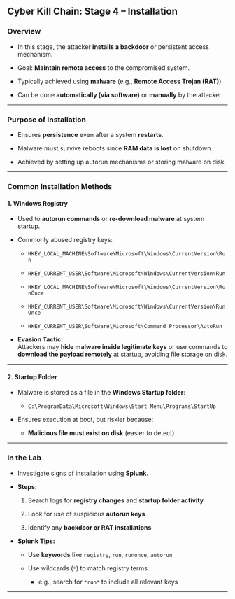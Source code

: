## **Cyber Kill Chain: Stage 4 – Installation**

### **Overview**

- In this stage, the attacker **installs a backdoor** or persistent access mechanism.
    
- Goal: **Maintain remote access** to the compromised system.
    
- Typically achieved using **malware** (e.g., **Remote Access Trojan (RAT)**).
    
- Can be done **automatically (via software)** or **manually** by the attacker.
    

---

### **Purpose of Installation**

- Ensures **persistence** even after a system **restarts**.
    
- Malware must survive reboots since **RAM data is lost** on shutdown.
    
- Achieved by setting up autorun mechanisms or storing malware on disk.
    

---

### **Common Installation Methods**

#### **1. Windows Registry**

- Used to **autorun commands** or **re-download malware** at system startup.
    
- Commonly abused registry keys:
    
    - `HKEY_LOCAL_MACHINE\Software\Microsoft\Windows\CurrentVersion\Run`
        
    - `HKEY_CURRENT_USER\Software\Microsoft\Windows\CurrentVersion\Run`
        
    - `HKEY_LOCAL_MACHINE\Software\Microsoft\Windows\CurrentVersion\RunOnce`
        
    - `HKEY_CURRENT_USER\Software\Microsoft\Windows\CurrentVersion\RunOnce`
        
    - `HKEY_CURRENT_USER\Software\Microsoft\Command Processor\AutoRun`
        
- **Evasion Tactic:**  
    Attackers may **hide malware inside legitimate keys** or use commands to **download the payload remotely** at startup, avoiding file storage on disk.
    

---

#### **2. Startup Folder**

- Malware is stored as a file in the **Windows Startup folder**:
    
    - `C:\ProgramData\Microsoft\Windows\Start Menu\Programs\StartUp`
        
- Ensures execution at boot, but riskier because:
    
    - **Malicious file must exist on disk** (easier to detect)
        

---

### **In the Lab**

- Investigate signs of installation using **Splunk**.
    
- **Steps:**
    
    1. Search logs for **registry changes** and **startup folder activity**
        
    2. Look for use of suspicious **autorun keys**
        
    3. Identify any **backdoor or RAT installations**
        
- **Splunk Tips:**
    
    - Use **keywords** like `registry`, `run`, `runonce`, `autorun`
        
    - Use wildcards (`*`) to match registry terms:
        
        - e.g., search for `*run*` to include all relevant keys
            

---